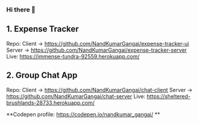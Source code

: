 ### Hi there 👋

<!--
**NandKumarGangai/NandKumarGangai** is a ✨ _special_ ✨ repository because its `README.md` (this file) appears on your GitHub profile.

Here are some ideas to get you started:

- 🔭 I’m currently working on ...
- 🌱 I’m currently learning ...
- 👯 I’m looking to collaborate on ...
- 🤔 I’m looking for help with ...
- 💬 Ask me about ...
- 📫 How to reach me: ...
- 😄 Pronouns: ...
- ⚡ Fun fact: ...
-->

## 1. Expense Tracker
Repo: Client -> https://github.com/NandKumarGangai/expense-tracker-ui Server -> https://github.com/NandKumarGangai/expense-tracker-server
Live: https://immense-tundra-92559.herokuapp.com/

## 2. Group Chat App
Repo: Client -> https://github.com/NandKumarGangai/chat-client Server -> https://github.com/NandKumarGangai/chat-server
Live: https://sheltered-brushlands-28733.herokuapp.com/

**Codepen profile: https://codepen.io/nandkumar_gangai/ ** 
